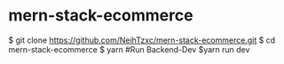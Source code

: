 # mern-stack-ecommerce
$ git clone https://github.com/NeihTzxc/mern-stack-ecommerce.git
$ cd mern-stack-ecommerce
$ yarn
#Run Backend-Dev
$yarn run dev
